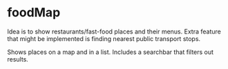 # foodMap #

Idea is to show restaurants/fast-food places and their menus. Extra feature that might be implemented is finding nearest public transport stops.

Shows places on a map and in a list. Includes a searchbar that filters out results.

